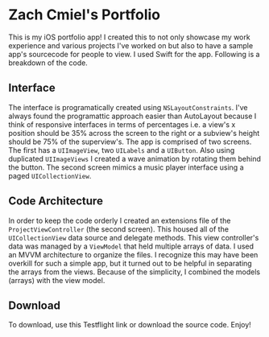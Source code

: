 # Zach Cmiel's Portfolio

This is my iOS portfolio app! I created this to not only showcase my work experience and various projects I've worked on but also to have a sample app's 
sourcecode for people to view. I used Swift for the app. Following is a breakdown of the code.

## Interface
The interface is programatically created using `NSLayoutConstraints`. I've always found the programattic approach easier than AutoLayout because I think
of responsive interfaces in terms of percentages i.e. a view's x position should be 35% across the screen to the right or a subview's height should be 
75% of the superview's. The app is comprised of two screens. The first has a `UIImageView`, two `UILabels` and a `UIButton`. Also using duplicated
`UIImageViews` I created a wave animation by rotating them behind the button. The second screen mimics a music player interface using a paged `UICollectionView`.

## Code Architecture
In order to keep the code orderly I created an extensions file of the `ProjectViewController` (the second screen). This housed all of the `UICollectionView` data
source and delegate methods. This view controller's data was managed by a `ViewModel` that held multiple arrays of data. I used an MVVM architecture to organize
the files. I recognize this may have been overkill for such a simple app, but it turned out to be helpful in separating the arrays from the views. Because of the
simplicity, I combined the models (arrays) with the view model.

## Download
To download, use this Testflight link or download the source code. Enjoy!
